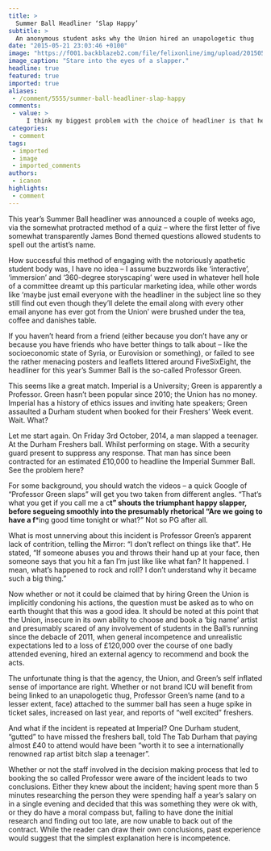 ```yaml
---
title: >
  Summer Ball Headliner ‘Slap Happy’
subtitle: >
  An anonymous student asks why the Union hired an unapologetic thug
date: "2015-05-21 23:03:46 +0100"
image: "https://f001.backblazeb2.com/file/felixonline/img/upload/201505220003-cj914-prof-green.jpg"
image_caption: "Stare into the eyes of a slapper."
headline: true
featured: true
imported: true
aliases:
 - /comment/5555/summer-ball-headliner-slap-happy
comments:
 - value: >
     I think my biggest problem with the choice of headliner is that he's just not relevant at the moment. When did he last release something, a couple of years ago wasn't it? I haven't seen him do much in a while apart from appear on Celebrity Juice and hang around with his Made In Chelsea girlfriend - might as well have hired Joey Essex to headline. Look, it's a well known fact that he's a bit of a c**t, the example you gave is just one of many, but if they're entertaining then so what? My issue however is that I really don't see him being that entertaining... rap over soft guitars, don't see it getting everyone HYPED.,fitflop pietra cheap <br>fitflop sandals http://fitflopsalesingapore2.blogspot.com/,Hi there, You've done a fantastic job. I will certainly digg it and personally recommend to my friends. I am confident they'll be benefited from this website. <br>nike huarache zwart wit rusland http://www.blosrtv.nl/?nl-nike-huarache-zwart-wit-rusland-21209.html,It's in fact very difficult in this full of activity life
categories:
 - comment
tags:
 - imported
 - image
 - imported_comments
authors:
 - icanon
highlights:
 - comment
---
```


This year’s Summer Ball headliner was announced a couple of weeks ago, via the somewhat protracted method of a quiz – where the first letter of five somewhat transparently James Bond themed questions allowed students to spell out the artist’s name.

How successful this method of engaging with the notoriously apathetic student body was, I have no idea – I assume buzzwords like ‘interactive’, ‘immersion’ and ‘360-degree storyscaping’ were used in whatever hell hole of a committee dreamt up this particular marketing idea, while other words like ‘maybe just email everyone with the headliner in the subject line so they still find out even though they’ll delete the email along with every other email anyone has ever got from the Union’ were brushed under the tea, coffee and danishes table.

If you haven’t heard from a friend (either because you don’t have any or because you have friends who have better things to talk about – like the socioeconomic state of Syria, or Eurovision or something), or failed to see the rather menacing posters and leaflets littered around FiveSixEight, the headliner for this year’s Summer Ball is the so-called Professor Green.

This seems like a great match. Imperial is a University; Green is apparently a Professor. Green hasn’t been popular since 2010; the Union has no money. Imperial has a history of ethics issues and inviting hate speakers; Green assaulted a Durham student when booked for their Freshers’ Week event. Wait. What?

Let me start again. On Friday 3rd October, 2014, a man slapped a teenager. At the Durham Freshers ball. Whilst performing on stage. With a security guard present to suppress any response. That man has since been contracted for an estimated £10,000 to headline the Imperial Summer Ball. See the problem here?

For some background, you should watch the videos – a quick Google of “Professor Green slaps” will get you two taken from different angles. “That’s what you get if you call me a c**t” shouts the triumphant happy slapper, before segueing smoothly into the presumably rhetorical “Are we going to have a f***ing good time tonight or what?” Not so PG after all.

What is most unnerving about this incident is Professor Green’s apparent lack of contrition, telling the Mirror: “I don’t reflect on things like that”. He stated, “If someone abuses you and throws their hand up at your face, then someone says that you hit a fan I’m just like like what fan? It happened. I mean, what’s happened to rock and roll? I don’t understand why it became such a big thing.”

Now whether or not it could be claimed that by hiring Green the Union is implicitly condoning his actions, the question must be asked as to who on earth thought that this was a good idea. It should be noted at this point that the Union, insecure in its own ability to choose and book a ‘big name’ artist and presumably scared of any involvement of students in the Ball’s running since the debacle of 2011, when general incompetence and unrealistic expectations led to a loss of £120,000 over the course of one badly attended evening, hired an external agency to recommend and book the acts.

The unfortunate thing is that the agency, the Union, and Green’s self inflated sense of importance are right. Whether or not brand ICU will benefit from being linked to an unapologetic thug, Professor Green’s name (and to a lesser extent, face) attached to the summer ball has seen a huge spike in ticket sales, increased on last year, and reports of “well excited” freshers.

And what if the incident is repeated at Imperial? One Durham student, “gutted” to have missed the freshers ball, told The Tab Durham that paying almost £40 to attend would have been “worth it to see a internationally renowned rap artist bitch slap a teenager”.

Whether or not the staff involved in the decision making process that led to booking the so called Professor were aware of the incident leads to two conclusions. Either they knew about the incident; having spent more than 5 minutes researching the person they were spending half a year’s salary on in a single evening and decided that this was something they were ok with, or they do have a moral compass but, failing to have done the initial research and finding out too late, are now unable to back out of the contract. While the reader can draw their own conclusions, past experience would suggest that the simplest explanation here is incompetence.
